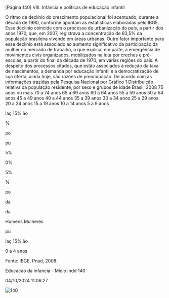[Página 140]
VIII. Infância e políticas de educação infantil

O ritmo de declínio do crescimento populacional foi acentuado, durante a década de 1990, conforme apontam as estatísticas elaboradas
pelo IBGE. Esse declínio coincide com o processo de urbanização do
país, a partir dos anos 1970, que, em 2007, registrava a concentração de
83,5% da população brasileira vivendo em áreas urbanas. Outro fator
importante para esse declínio está associado ao aumento significativo
da participação da mulher no mercado de trabalho, o que explica, em
parte, a emergência de movimentos civis organizados, mobilizados na
luta por creches e pré-escolas, a partir do final da década de 1970, em
várias regiões do país.
A despeito dos processos citados, que estão associados à redução da
taxa de nascimentos, a demanda por educação infantil e a democratização de sua oferta, ainda hoje, são razões de preocupação.
De acordo com as informações trazidas pela Pesquisa Nacional por
Gráfico 1
Distribuição relativa da população residente,
por sexo e grupos de idade
Brasil, 2008
75 anos ou mais
70 a 74 anos
65 a 69 anos
60 a 64 anos
55 a 59 anos
50 a 54 anos
45 a 49 anos
40 a 44 anos
35 a 39 anos
30 a 34 anos
25 a 29 anos
20 a 24 anos
15 a 19 anos
10 a 14 anos
5 a 9 anos

laç 15%
ão

%

po

pu


5%

0%

5%

%

po

da

da

Homens
Mulheres

pu

laç 15%
ão

0 a 4 anos

Fonte: IBGE. Pnad, 2008.


Educacao da infancia - Miolo.indd 140

04/10/2024 11:06:27

![140](./img/page_140-01.jpg)
